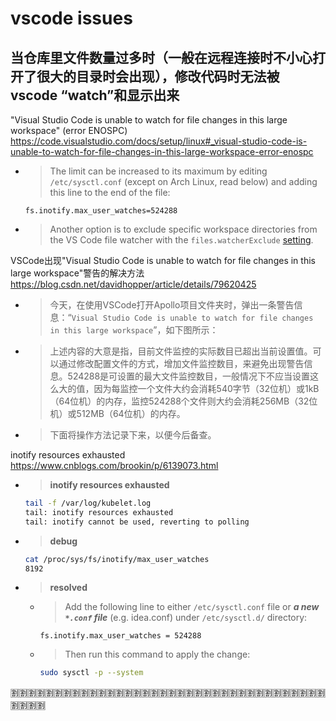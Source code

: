 
# vscode issues

## 当仓库里文件数量过多时（一般在远程连接时不小心打开了很大的目录时会出现），修改代码时无法被vscode “watch”和显示出来

"Visual Studio Code is unable to watch for file changes in this large workspace" (error ENOSPC) https://code.visualstudio.com/docs/setup/linux#_visual-studio-code-is-unable-to-watch-for-file-changes-in-this-large-workspace-error-enospc
- > The limit can be increased to its maximum by editing `/etc/sysctl.conf` (except on Arch Linux, read below) and adding this line to the end of the file:
  ```console
  fs.inotify.max_user_watches=524288
  ```
- > Another option is to exclude specific workspace directories from the VS Code file watcher with the `files.watcherExclude` [setting](https://code.visualstudio.com/docs/getstarted/settings).

VSCode出现"Visual Studio Code is unable to watch for file changes in this large workspace"警告的解决方法 https://blog.csdn.net/davidhopper/article/details/79620425
- > 今天，在使用VSCode打开Apollo项目文件夹时，弹出一条警告信息：“`Visual Studio Code is unable to watch for file changes in this large workspace`”，如下图所示：
- > 上述内容的大意是指，目前文件监控的实际数目已超出当前设置值。可以通过修改配置文件的方式，增加文件监控数目，来避免出现警告信息。524288是可设置的最大文件监控数目，一般情况下不应当设置这么大的值，因为每监控一个文件大约会消耗540字节（32位机）或1kB（64位机）的内存，监控524288个文件则大约会消耗256MB（32位机）或512MB（64位机）的内存。
- > 下面将操作方法记录下来，以便今后备查。

inotify resources exhausted https://www.cnblogs.com/brookin/p/6139073.html
- > **inotify resources exhausted**
  ```sh
  tail -f /var/log/kubelet.log
  tail: inotify resources exhausted
  tail: inotify cannot be used, reverting to polling
  ```
- > **debug**
  ```sh
  cat /proc/sys/fs/inotify/max_user_watches
  8192
  ```
- > **resolved**
  * > Add the following line to either `/etc/sysctl.conf` file or ***a new `*.conf` file*** (e.g. idea.conf) under `/etc/sysctl.d/` directory:
    ```console
    fs.inotify.max_user_watches = 524288
    ```
  * > Then run this command to apply the change:
    ```sh
    sudo sysctl -p --system
    ```

:u5272::u5272::u5272::u5272::u5272::u5272::u5272::u5272::u5272::u5272::u5272::u5272::u5272::u5272::u5272::u5272::u5272::u5272::u5272::u5272::u5272::u5272::u5272::u5272::u5272::u5272::u5272::u5272::u5272::u5272::u5272::u5272::u5272::u5272::u5272::u5272::u5272::u5272::u5272::u5272:
